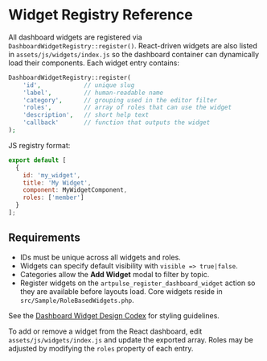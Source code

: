 # Widget Registry Reference

All dashboard widgets are registered via `DashboardWidgetRegistry::register()`.
React-driven widgets are also listed in `assets/js/widgets/index.js` so the dashboard
container can dynamically load their components. Each widget entry contains:

```php
DashboardWidgetRegistry::register(
    'id',            // unique slug
    'label',         // human-readable name
    'category',      // grouping used in the editor filter
    'roles',         // array of roles that can use the widget
    'description',   // short help text
    'callback'       // function that outputs the widget
);
```

JS registry format:

```js
export default [
  {
    id: 'my_widget',
    title: 'My Widget',
    component: MyWidgetComponent,
    roles: ['member']
  }
];
```

## Requirements
- IDs must be unique across all widgets and roles.
- Widgets can specify default visibility with `visible => true|false`.
- Categories allow the **Add Widget** modal to filter by topic.
- Register widgets on the `artpulse_register_dashboard_widget` action so they are available before layouts load. Core widgets reside in `src/Sample/RoleBasedWidgets.php`.

See the [Dashboard Widget Design Codex](./dashboard-widget-design-codex.md) for styling guidelines.

To add or remove a widget from the React dashboard, edit `assets/js/widgets/index.js`
and update the exported array. Roles may be adjusted by modifying the `roles`
property of each entry.
